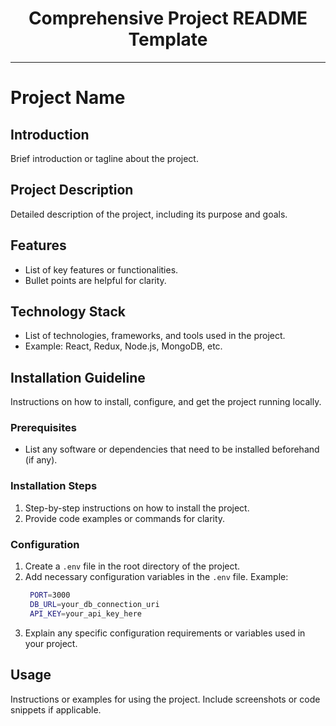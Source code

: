 <div align="center">
  <h1>Comprehensive Project README Template</h1>
</div>

---

# Project Name

## Introduction

Brief introduction or tagline about the project.

## Project Description

Detailed description of the project, including its purpose and goals.

## Features

- List of key features or functionalities.
- Bullet points are helpful for clarity.

## Technology Stack

- List of technologies, frameworks, and tools used in the project.
- Example: React, Redux, Node.js, MongoDB, etc.

## Installation Guideline

Instructions on how to install, configure, and get the project running locally.

### Prerequisites

- List any software or dependencies that need to be installed beforehand (if any).

### Installation Steps

1. Step-by-step instructions on how to install the project.
2. Provide code examples or commands for clarity.

### Configuration

1. Create a `.env` file in the root directory of the project.
2. Add necessary configuration variables in the `.env` file.
   Example:
   ```bash
    PORT=3000
    DB_URL=your_db_connection_uri
    API_KEY=your_api_key_here
   ```
3. Explain any specific configuration requirements or variables used in your project.

## Usage

Instructions or examples for using the project. Include screenshots or code snippets if applicable.

